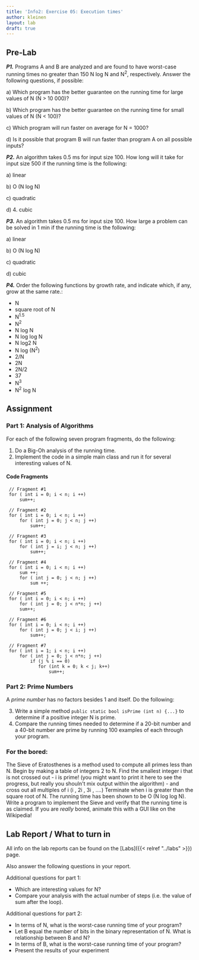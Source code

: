 ```yaml
---
title: 'Info2: Exercise 05: Execution times'
author: kleinen
layout: lab
draft: true
---
```


## Pre-Lab

***P1.*** Programs A and B are analyzed and are found to have worst-case running times no greater than 150 N log N and N<sup>2</sup>, respectively. Answer the following questions, if possible:

a) Which program has the better guarantee on the running time for large values of N (N > 10 000)?

b) Which program has the better guarantee on the running time for small values of N (N < 100)?

c) Which program will run faster on average for N = 1000?

d) Is it possible that program B will run faster than program A on all possible inputs?

***P2.*** An algorithm takes 0.5 ms for input size 100. How long will it take for input size 500 if the running time is the following:

a) linear

b) O (N log N)

c) quadratic

d) 4. cubic

***P3.*** An algorithm takes 0.5 ms for input size 100. How large a problem can be solved in 1 min if the running time is the following:

a) linear

b) O (N log N)

c) quadratic

d) cubic

***P4.*** Order the following functions by growth rate, and indicate which, if any, grow at the same rate.:
- N
- square root of N
- N<sup>1.5</sup>
- N<sup>2</sup>
- N log N
- N log log N
- N log2 N
- N log (N<sup>2</sup>)
- 2/N
- 2N
- 2N/2
- 37
- N<sup>3</sup>
- N<sup>2</sup> log N


## Assignment

### Part 1: Analysis of Algorithms
For each of the following seven program fragments, do the following:

1. Do a Big-Oh analysis of the running time.
2. Implement the code in a simple main class and run it for several interesting values of N.

#### Code Fragments

     // Fragment #1
     for ( int i = 0; i < n; i ++)
         sum++;

     // Fragment #2
     for ( int i = 0; i < n; i ++)
         for ( int j = 0; j < n; j ++)
             sum++;

     // Fragment #3
     for ( int i = 0; i < n; i ++)
         for ( int j = i; j < n; j ++)
             sum++;

     // Fragment #4
     for ( int i = 0; i < n; i ++)
         sum ++;
         for ( int j = 0; j < n; j ++)
             sum ++;

     // Fragment #5
     for ( int i = 0; i < n; i ++)
         for ( int j = 0; j < n*n; j ++)
         sum++;

     // Fragment #6
     for ( int i = 0; i < n; i ++)
         for ( int j = 0; j < i; j ++)
             sum++;

     // Fragment #7
     for ( int i = 1; i < n; i ++)
         for ( int j = 0; j < n*n; j ++)
             if (j % i == 0)
                for (int k = 0; k < j; k++)
                    sum++;

### Part 2: Prime Numbers
A  *prime number* has no factors besides 1 and itself. Do the following:

3. Write a simple method `public static bool isPrime (int n) {...}` to determine if a positive integer N is prime.
4. Compare the running times needed to determine if a 20-bit number and a 40-bit number are prime by running 100 examples of each through your program.

### For the bored:

The Sieve of Eratosthenes is a method used to compute all primes less than N. Begin by making a table of integers 2 to N.
Find the smallest integer i that is not crossed out - i is prime! (you might want to print it here to see the progress, but really you shouln't mix output within the algorithm) - and cross out all multiples of i (i , 2i , 3i , ....)
Terminate when i is greater than the square root of N. The running time has been shown to be O (N log log N). Write a program to implement the Sieve and verify that the running time is as claimed. If you are *really* bored, animate this with a GUI like on the Wikipedia!

## Lab Report / What to turn in
All info on the lab reports can be found on the [Labs]({{< relref "../labs" >}}) page.

Also answer the following questions in your report.

Additional questions for part 1:
- Which are interesting values for N?
- Compare your analysis with the actual number of steps (i.e. the value of sum after the loop).

Additional questions for part 2:
- In terms of N, what is the worst-case running time of your program?
- Let B equal the number of bits in the binary representation of N. What is relationship between B and N?
- In terms of B, what is the worst-case running time of your program?
- Present the results of your experiment
